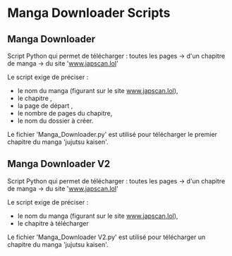 # Manga Downloader Scripts

## Manga Downloader

Script Python qui permet de télécharger : toutes les pages -> d'un chapitre de manga -> du site 'www.japscan.lol'

Le script exige de préciser :
- le nom du manga (figurant sur le site www.japscan.lol),
- le chapitre ,
- la page de départ ,
- le nombre de pages du chapitre,
- le nom du dossier à créer.

Le fichier 'Manga_Downloader.py' est utilisé pour télécharger le premier chapitre du manga 'jujutsu kaisen'.

## Manga Downloader V2

Script Python qui permet de télécharger : toutes les pages -> d'un chapitre de manga -> du site 'www.japscan.lol'

Le script exige de préciser :
- le nom du manga (figurant sur le site www.japscan.lol),
- le chapitre à télécharger

Le fichier 'Manga_Downloader V2.py' est utilisé pour télécharger un chapitre du manga 'jujutsu kaisen'.
